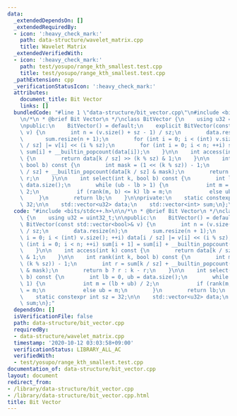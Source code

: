 ```yaml
---
data:
  _extendedDependsOn: []
  _extendedRequiredBy:
  - icon: ':heavy_check_mark:'
    path: data-structure/wavelet_matrix.cpp
    title: Wavelet Matrix
  _extendedVerifiedWith:
  - icon: ':heavy_check_mark:'
    path: test/yosupo/range_kth_smallest.test.cpp
    title: test/yosupo/range_kth_smallest.test.cpp
  _pathExtension: cpp
  _verificationStatusIcon: ':heavy_check_mark:'
  attributes:
    document_title: Bit Vector
    links: []
  bundledCode: "#line 1 \"data-structure/bit_vector.cpp\"\n#include <bits/stdc++.h>\n\
    \n/*\n * @brief Bit Vector\n */\nclass BitVector {\n    using u32 = uint32_t;\n\
    \npublic:\n    BitVector() = default;\n    explicit BitVector(const std::vector<bool>&\
    \ v) {\n        int n = (v.size() + sz - 1) / sz;\n        data.resize(n);\n \
    \       sum.resize(n + 1);\n        for (int i = 0; i < (int) v.size(); ++i) data[i\
    \ / sz] |= v[i] << (i % sz);\n        for (int i = 0; i < n; ++i) sum[i + 1] =\
    \ sum[i] + __builtin_popcount(data[i]);\n    }\n\n    int access(int k) const\
    \ {\n        return data[k / sz] >> (k % sz) & 1;\n    }\n\n    int rank(int k,\
    \ bool b) const {\n        int mask = (1 << (k % sz)) - 1;\n        int r = sum[k\
    \ / sz] + __builtin_popcount(data[k / sz] & mask);\n        return b ? r : k -\
    \ r;\n    }\n\n    int select(int k, bool b) const {\n        int lb = 0, ub =\
    \ data.size();\n        while (ub - lb > 1) {\n            int m = (lb + ub) /\
    \ 2;\n            if (rank(m, b) <= k) lb = m;\n            else ub = m;\n   \
    \     }\n        return lb;\n    }\n\nprivate:\n    static constexpr int sz =\
    \ 32;\n\n    std::vector<u32> data;\n    std::vector<int> sum;\n};\n"
  code: "#include <bits/stdc++.h>\n\n/*\n * @brief Bit Vector\n */\nclass BitVector\
    \ {\n    using u32 = uint32_t;\n\npublic:\n    BitVector() = default;\n    explicit\
    \ BitVector(const std::vector<bool>& v) {\n        int n = (v.size() + sz - 1)\
    \ / sz;\n        data.resize(n);\n        sum.resize(n + 1);\n        for (int\
    \ i = 0; i < (int) v.size(); ++i) data[i / sz] |= v[i] << (i % sz);\n        for\
    \ (int i = 0; i < n; ++i) sum[i + 1] = sum[i] + __builtin_popcount(data[i]);\n\
    \    }\n\n    int access(int k) const {\n        return data[k / sz] >> (k % sz)\
    \ & 1;\n    }\n\n    int rank(int k, bool b) const {\n        int mask = (1 <<\
    \ (k % sz)) - 1;\n        int r = sum[k / sz] + __builtin_popcount(data[k / sz]\
    \ & mask);\n        return b ? r : k - r;\n    }\n\n    int select(int k, bool\
    \ b) const {\n        int lb = 0, ub = data.size();\n        while (ub - lb >\
    \ 1) {\n            int m = (lb + ub) / 2;\n            if (rank(m, b) <= k) lb\
    \ = m;\n            else ub = m;\n        }\n        return lb;\n    }\n\nprivate:\n\
    \    static constexpr int sz = 32;\n\n    std::vector<u32> data;\n    std::vector<int>\
    \ sum;\n};"
  dependsOn: []
  isVerificationFile: false
  path: data-structure/bit_vector.cpp
  requiredBy:
  - data-structure/wavelet_matrix.cpp
  timestamp: '2020-10-12 03:03:58+09:00'
  verificationStatus: LIBRARY_ALL_AC
  verifiedWith:
  - test/yosupo/range_kth_smallest.test.cpp
documentation_of: data-structure/bit_vector.cpp
layout: document
redirect_from:
- /library/data-structure/bit_vector.cpp
- /library/data-structure/bit_vector.cpp.html
title: Bit Vector
---
```

